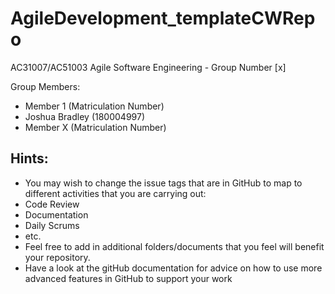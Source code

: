# AgileDevelopment_templateCWRepo
AC31007/AC51003 Agile Software Engineering - Group Number [x]

Group Members:
- Member 1 (Matriculation Number)
- Joshua Bradley (180004997)
- Member X (Matriculation Number)

## Hints:
- You may wish to change the issue tags that are in GitHub to map to different activities that you are carrying out:
 - Code Review
 - Documentation
 - Daily Scrums
 - etc.
- Feel free to add in additional folders/documents that you feel will benefit your repository.
- Have a look at the gitHub documentation for advice on how to use more advanced features in GitHub to support your work
